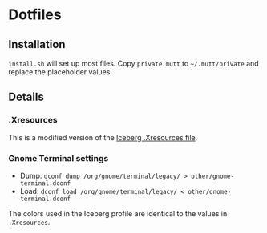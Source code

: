 # Dotfiles

## Installation

`install.sh` will set up most files. Copy `private.mutt` to `~/.mutt/private`
and replace the placeholder values.

## Details

### .Xresources

This is a modified version of the [Iceberg .Xresources file][0].

### Gnome Terminal settings

- Dump: `dconf dump /org/gnome/terminal/legacy/ > other/gnome-terminal.dconf`
- Load: `dconf load /org/gnome/terminal/legacy/ < other/gnome-terminal.dconf`

The colors used in the Iceberg profile are identical to the values in
`.Xresources`.

[0]: https://gist.github.com/cocopon/1d481941907d12db7a0df2f8806cfd41
